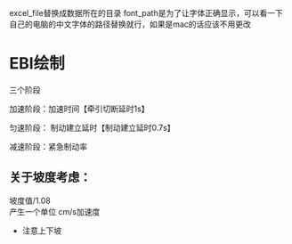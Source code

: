 excel_file替换成数据所在的目录
font_path是为了让字体正确显示，可以看一下自己的电脑的中文字体的路径替换就行，如果是mac的话应该不用更改



# EBI绘制

三个阶段

加速阶段：加速时间【牵引切断延时1s】

匀速阶段： 制动建立延时【制动建立延时0.7s】

减速阶段：紧急制动率

## 关于坡度考虑：
坡度值/1.08  
产生一个单位 cm/s加速度
- 注意上下坡


